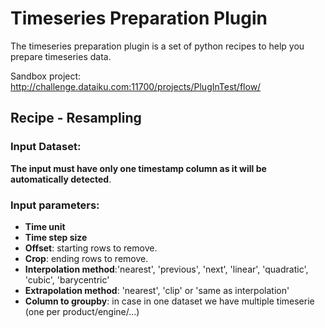 # Timeseries Preparation Plugin
The timeseries preparation plugin is a set of python recipes to help you prepare timeseries data.

Sandbox project: http://challenge.dataiku.com:11700/projects/PlugInTest/flow/

## Recipe - Resampling

### Input Dataset:
**The input must have only one timestamp column as it will be automatically detected**.

### Input parameters:
- **Time unit**
- **Time step size**
- **Offset**: starting rows to remove.
- **Crop**: ending rows to remove.
- **Interpolation method**:'nearest', 'previous', 'next', 'linear', 'quadratic', 'cubic', 'barycentric'
- **Extrapolation method**: 'nearest', 'clip' or 'same as interpolation'
- **Column to groupby**: in case in one dataset we have multiple timeserie (one per product/engine/...)
